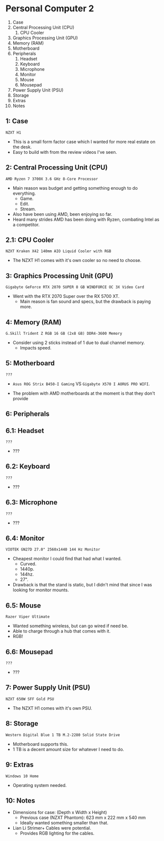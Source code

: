 # Personal Computer 2

1. Case
2. Central Processing Unit (CPU)
   1. CPU Cooler
3. Graphics Processing Unit (GPU)
4. Memory (RAM)
5. Motherboard
6. Peripherals
   1. Headset
   2. Keyboard
   3. Microphone
   4. Monitor
   5. Mouse
   6. Mousepad
7. Power Supply Unit (PSU)
8. Storage
9. Extras
10. Notes

## 1: Case

`NZXT H1`

- This is a small form factor case which I wanted for more real estate on the desk.
- Easy to build with from the review videos I've seen.

## 2: Central Processing Unit (CPU)

`AMD Ryzen 7 3700X 3.6 GHz 8-Core Processor`

- Main reason was budget and getting something enough to do everything.
  - Game.
  - Edit.
  - Stream.
- Also have been using AMD, been enjoying so far.
- Heard many strides AMD has been doing with Ryzen, combating Intel as a competitor.

## 2.1: CPU Cooler

`NZXT Kraken X42 140mm AIO Liquid Cooler with RGB`

- The NZXT H1 comes with it's own cooler so no need to choose.

## 3: Graphics Processing Unit (GPU)

`Gigabyte GeForce RTX 2070 SUPER 8 GB WINDFORCE OC 3X Video Card`

- Went with the RTX 2070 Super over the RX 5700 XT.
  - Main reason is fan sound and specs, but the drawback is paying more.

## 4: Memory (RAM)

`G.Skill Trident Z RGB 16 GB (2x8 GB) DDR4-3600 Memory`

- Consider using 2 sticks instead of 1 due to dual channel memory.
  - Impacts speed.

## 5: Motherboard

`???`

- `Asus ROG Strix B450-I Gaming` VS `Gigabyte X570 I AORUS PRO WIFI`.

- The problem with AMD motherboards at the moment is that they don't provide 

## 6: Peripherals

## 6.1: Headset

`???`

- ???

## 6.2: Keyboard

`???`

- ???

## 6.3: Microphone

`???`

- ???

## 6.4: Monitor

`VIOTEK GN27D 27.0" 2560x1440 144 Hz Monitor`

- Cheapest monitor I could find that had what I wanted.
  - Curved.
  - 1440p.
  - 144hz.
  - 27".
- Drawback is that the stand is static, but I didn't mind that since I was looking for monitor mounts.

## 6.5: Mouse

`Razer Viper Ultimate`

- Wanted something wireless, but can go wired if need be.
- Able to charge through a hub that comes with it.
- RGB!

## 6.6: Mousepad

`???`

- ???

## 7: Power Supply Unit (PSU)

`NZXT 650W SFF Gold PSU`

- The NZXT H1 comes with it's own PSU.

## 8: Storage

`Western Digital Blue 1 TB M.2-2280 Solid State Drive`

- Motherboard supports this.
- 1 TB is a decent amount size for whatever I need to do.

## 9: Extras

`Windows 10 Home`

- Operating system needed.

## 10: Notes

- Dimensions for case: (Depth x Width x Height)
  - Previous case (NZXT Phantom): 623 mm x 222 mm x 540 mm
  - Ideally wanted something smaller than that.
- Lian Li Strimer+ Cables were potential.
  - Provides RGB lighting for the cables.
